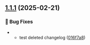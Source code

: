 ## [1.1.1](https://github.com/upstars-global/semver-example/compare/v1.1.0...v1.1.1) (2025-02-21)

### 🐛 Bug Fixes

* - test deleted changelog
 ([016f7a8](https://github.com/upstars-global/semver-example/commit/016f7a89f50fab6e39e3481f9ed1de9b08f7111f))

